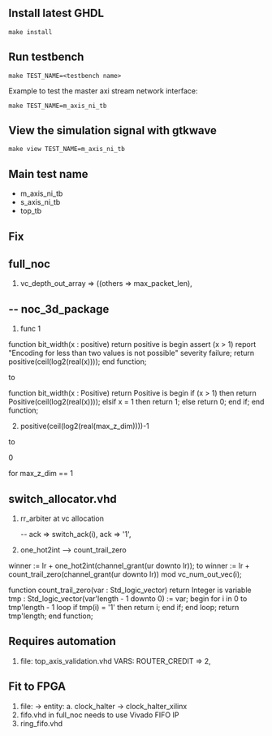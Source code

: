 

## Install latest GHDL
```
make install
```

## Run testbench
```
make TEST_NAME=<testbench name>
```

Example to test the master axi stream network interface:
```
make TEST_NAME=m_axis_ni_tb
```

## View the simulation signal with gtkwave
```
make view TEST_NAME=m_axis_ni_tb
```

## Main test name
- m_axis_ni_tb
- s_axis_ni_tb
- top_tb


## Fix

## full_noc

1. vc_depth_out_array           => ((others => max_packet_len),

##  -- noc_3d_package

1. func 1

  function bit_width(x : positive) return positive is
  begin
    assert (x > 1) report "Encoding for less than two values is not possible"
      severity failure;
    return positive(ceil(log2(real(x))));
  end function;

  to

  function bit_width(x : Positive) return Positive is
  begin
    if (x > 1) then
      return Positive(ceil(log2(real(x))));
    elsif x = 1 then
      return 1;
    else
      return 0;
    end if;
  end function;

2. positive(ceil(log2(real(max_z_dim))))-1

  to

  0

  for max_z_dim == 1


## switch_allocator.vhd

1. rr_arbiter at vc allocation

    -- ack   => switch_ack(i),
    ack   => '1',

2. one_hot2int --> count_trail_zero

  winner := lr + one_hot2int(channel_grant(ur downto lr));
  to
  winner := lr + count_trail_zero(channel_grant(ur downto lr)) mod vc_num_out_vec(i);

  function count_trail_zero(var : Std_logic_vector) return Integer is
    variable tmp                  : Std_logic_vector(var'length - 1 downto 0) := var;
  begin
    for i in 0 to tmp'length - 1 loop
      if tmp(i) = '1' then
        return i;
      end if;
    end loop;
    return tmp'length;
  end function;


## Requires automation
1. file: top_axis_validation.vhd
VARS: ROUTER_CREDIT => 2,

## Fit to FPGA
1. file:
-> entity:
a. clock_halter -> clock_halter_xilinx
2. fifo.vhd in full_noc needs to use Vivado FIFO IP
3. ring_fifo.vhd